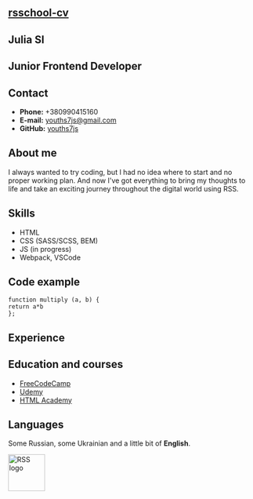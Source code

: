 [rsschool-cv](https://youths7js.github.io/rsschool-cv/)
 -------------------------------------------------------
 
 **Julia SI**
 -------
 
 Junior Frontend Developer
 -------------------------
 
 
Contact
-------

* **Phone:** +380990415160
* **E-mail:**  youths7js@gmail.com
* **GitHub:** [youths7js](https://github.com/youths7js)

About me
--------


I always wanted to try coding, but I had no idea where to start and no proper working plan. And now I've got everything to bring my thoughts to life and take an exciting journey throughout the digital world using RSS.



Skills
------
* HTML
* CSS (SASS/SCSS, BEM)
* JS (in progress)
* Webpack, VSCode


Code example
------------
    function multiply (a, b) {
    return a*b
    };


    
Experience
----------


Education and courses
---------------------

* [FreeCodeCamp](https://www.freecodecamp.org/)
* [Udemy](https://www.udemy.com/)
* [HTML Academy](https://htmlacademy.ru/)



Languages
---------

Some Russian, some Ukrainian and a little bit of **English**. 

  
<img src="https://rs.school/images/rs_school_js.svg" style="" width="75" alt="RSS logo">
